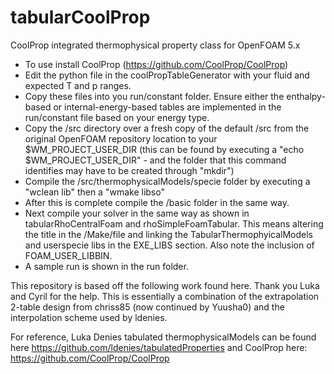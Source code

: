 # tabularCoolProp
CoolProp integrated thermophysical property class for OpenFOAM 5.x

 - To use install CoolProp (https://github.com/CoolProp/CoolProp) 
 - Edit the python file in the coolPropTableGenerator with your fluid and expected T and p ranges.
 - Copy these files into you run/constant folder. Ensure either the enthalpy-based or internal-energy-based tables are implemented in the run/constant file based on your energy type.
 - Copy the /src directory over a fresh copy of the default /src from the original OpenFOAM repository location to your $WM_PROJECT_USER_DIR (this can be found by executing a "echo $WM_PROJECT_USER_DIR" - and the folder that this command identifies may have to be created through "mkdir")
 - Compile the /src/thermophysicalModels/specie folder by executing a "wclean lib" then a "wmake libso"
 - After this is complete compile the /basic folder in the same way.
 - Next compile your solver in the same way as shown in tabularRhoCentralFoam and rhoSimpleFoamTabular. This means altering the title in the /Make/file  and linking the TabularThermophyicalModels and userspecie libs in the EXE_LIBS section. Also note the inclusion of FOAM_USER_LIBBIN.
 - A sample run is shown in the run folder. 

This repository is based off the following work found here. Thank you Luka and Cyril for the help. This is essentially a combination of the extrapolation 2-table design from chriss85 (now continued by Yuusha0) and the interpolation scheme used by ldenies.

For reference, Luka Denies tabulated thermophysicalModels can be found here https://github.com/ldenies/tabulatedProperties and CoolProp here: https://github.com/CoolProp/CoolProp 
